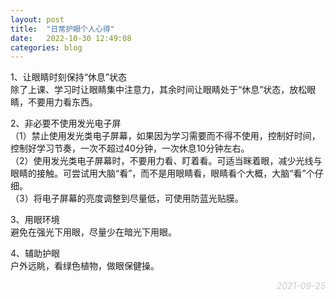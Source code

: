```yaml
---
layout: post
title:  "日常护眼个人心得"
date:   2022-10-30 12:49:08
categories: blog
---
```


1、让眼睛时刻保持“休息”状态  
除了上课、学习时让眼睛集中注意力，其余时间让眼睛处于“休息”状态，放松眼睛，不要用力看东西。

2、非必要不使用发光电子屏  
（1）禁止使用发光类电子屏幕，如果因为学习需要而不得不使用，控制好时间，控制好学习节奏，一次不超过40分钟，一次休息10分钟左右。  
（2）使用发光类电子屏幕时，不要用力看、盯着看。可适当眯着眼，减少光线与眼睛的接触。可尝试用大脑“看”，而不是用眼睛看，眼睛看个大概，大脑“看”个仔细。  
（3）将电子屏幕的亮度调整到尽量低，可使用防蓝光贴膜。  

3、用眼环境  
避免在强光下用眼，尽量少在暗光下用眼。

4、辅助护眼  
户外远眺，看绿色植物，做眼保健操。

<p align="right" style="color:#ccc; font-style:italic;">2021-09-25</p>